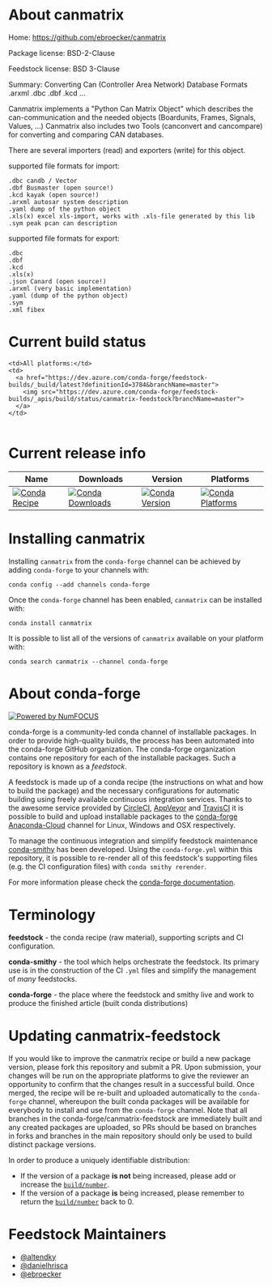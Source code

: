 About canmatrix
===============

Home: https://github.com/ebroecker/canmatrix

Package license: BSD-2-Clause

Feedstock license: BSD 3-Clause

Summary: Converting Can (Controller Area Network) Database Formats .arxml .dbc .dbf .kcd ... 

Canmatrix implements a "Python Can Matrix Object" which describes the can-communication and the needed objects (Boardunits, Frames, Signals, Values, ...)
Canmatrix also includes two Tools (canconvert and cancompare) for converting and comparing CAN databases.

There are several importers (read) and exporters (write) for this object.

supported file formats for import:

    .dbc candb / Vector
    .dbf Busmaster (open source!)
    .kcd kayak (open source!)
    .arxml autosar system description
    .yaml dump of the python object
    .xls(x) excel xls-import, works with .xls-file generated by this lib
    .sym peak pcan can description

supported file formats for export:

    .dbc
    .dbf
    .kcd
    .xls(x)
    .json Canard (open source!)
    .arxml (very basic implementation)
    .yaml (dump of the python object)
    .sym
    .xml fibex


Current build status
====================


<table><tr>
    
    <td>All platforms:</td>
    <td>
      <a href="https://dev.azure.com/conda-forge/feedstock-builds/_build/latest?definitionId=3784&branchName=master">
        <img src="https://dev.azure.com/conda-forge/feedstock-builds/_apis/build/status/canmatrix-feedstock?branchName=master">
      </a>
    </td>
  </tr>
</table>

Current release info
====================

| Name | Downloads | Version | Platforms |
| --- | --- | --- | --- |
| [![Conda Recipe](https://img.shields.io/badge/recipe-canmatrix-green.svg)](https://anaconda.org/conda-forge/canmatrix) | [![Conda Downloads](https://img.shields.io/conda/dn/conda-forge/canmatrix.svg)](https://anaconda.org/conda-forge/canmatrix) | [![Conda Version](https://img.shields.io/conda/vn/conda-forge/canmatrix.svg)](https://anaconda.org/conda-forge/canmatrix) | [![Conda Platforms](https://img.shields.io/conda/pn/conda-forge/canmatrix.svg)](https://anaconda.org/conda-forge/canmatrix) |

Installing canmatrix
====================

Installing `canmatrix` from the `conda-forge` channel can be achieved by adding `conda-forge` to your channels with:

```
conda config --add channels conda-forge
```

Once the `conda-forge` channel has been enabled, `canmatrix` can be installed with:

```
conda install canmatrix
```

It is possible to list all of the versions of `canmatrix` available on your platform with:

```
conda search canmatrix --channel conda-forge
```


About conda-forge
=================

[![Powered by NumFOCUS](https://img.shields.io/badge/powered%20by-NumFOCUS-orange.svg?style=flat&colorA=E1523D&colorB=007D8A)](http://numfocus.org)

conda-forge is a community-led conda channel of installable packages.
In order to provide high-quality builds, the process has been automated into the
conda-forge GitHub organization. The conda-forge organization contains one repository
for each of the installable packages. Such a repository is known as a *feedstock*.

A feedstock is made up of a conda recipe (the instructions on what and how to build
the package) and the necessary configurations for automatic building using freely
available continuous integration services. Thanks to the awesome service provided by
[CircleCI](https://circleci.com/), [AppVeyor](https://www.appveyor.com/)
and [TravisCI](https://travis-ci.org/) it is possible to build and upload installable
packages to the [conda-forge](https://anaconda.org/conda-forge)
[Anaconda-Cloud](https://anaconda.org/) channel for Linux, Windows and OSX respectively.

To manage the continuous integration and simplify feedstock maintenance
[conda-smithy](https://github.com/conda-forge/conda-smithy) has been developed.
Using the ``conda-forge.yml`` within this repository, it is possible to re-render all of
this feedstock's supporting files (e.g. the CI configuration files) with ``conda smithy rerender``.

For more information please check the [conda-forge documentation](https://conda-forge.org/docs/).

Terminology
===========

**feedstock** - the conda recipe (raw material), supporting scripts and CI configuration.

**conda-smithy** - the tool which helps orchestrate the feedstock.
                   Its primary use is in the construction of the CI ``.yml`` files
                   and simplify the management of *many* feedstocks.

**conda-forge** - the place where the feedstock and smithy live and work to
                  produce the finished article (built conda distributions)


Updating canmatrix-feedstock
============================

If you would like to improve the canmatrix recipe or build a new
package version, please fork this repository and submit a PR. Upon submission,
your changes will be run on the appropriate platforms to give the reviewer an
opportunity to confirm that the changes result in a successful build. Once
merged, the recipe will be re-built and uploaded automatically to the
`conda-forge` channel, whereupon the built conda packages will be available for
everybody to install and use from the `conda-forge` channel.
Note that all branches in the conda-forge/canmatrix-feedstock are
immediately built and any created packages are uploaded, so PRs should be based
on branches in forks and branches in the main repository should only be used to
build distinct package versions.

In order to produce a uniquely identifiable distribution:
 * If the version of a package **is not** being increased, please add or increase
   the [``build/number``](https://conda.io/docs/user-guide/tasks/build-packages/define-metadata.html#build-number-and-string).
 * If the version of a package **is** being increased, please remember to return
   the [``build/number``](https://conda.io/docs/user-guide/tasks/build-packages/define-metadata.html#build-number-and-string)
   back to 0.

Feedstock Maintainers
=====================

* [@altendky](https://github.com/altendky/)
* [@danielhrisca](https://github.com/danielhrisca/)
* [@ebroecker](https://github.com/ebroecker/)

